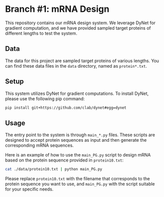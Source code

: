 # Branch #1: mRNA Design

This repository contains our mRNA design system. We leverage DyNet for gradient computation, and we have provided sampled target proteins of different lengths to test the system. 

## Data
The data for this project are sampled target proteins of various lengths. You can find these data files in the `data` directory, named as `protein*.txt`.

## Setup

This system utilizes DyNet for gradient computations. To install DyNet, please use the following pip command:

```bash
pip install git+https://github.com/clab/dynet#egg=dynet
```

## Usage

The entry point to the system is through `main_*.py` files. These scripts are designed to accept protein sequences as input and then generate the corresponding mRNA sequences.

Here is an example of how to use the `main_PG.py` script to design mRNA based on the protein sequence provided in `protein10.txt`:

```bash
cat ./data/protein10.txt | python main_PG.py
```

Please replace `protein10.txt` with the filename that corresponds to the protein sequence you want to use, and `main_PG.py` with the script suitable for your specific needs.